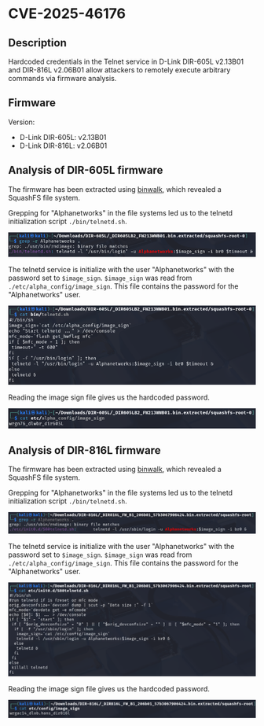 # CVE-2025-46176

## Description

Hardcoded credentials in the Telnet service in D-Link DIR-605L v2.13B01 and DIR-816L v2.06B01 allow attackers to remotely execute arbitrary commands via firmware analysis.

## Firmware

Version:
- D-Link DIR-605L: v2.13B01
- D-Link DIR-816L: v2.06B01

## Analysis of DIR-605L firmware

The firmware has been extracted using [binwalk](https://github.com/ReFirmLabs/binwalk), which revealed a SquashFS file system.

Grepping for "Alphanetworks" in the file systems led us to the telnetd initialization script `./bin/telnetd.sh`.

![605l grep alphanetworks](./605l-grep-alphanetworks.png)

The telnetd service is initialize with the user "Alphanetworks" with the password set to `$image_sign`. `$image_sign` was read from `./etc/alpha_config/image_sign`. This file contains the password for the "Alphanetworks" user.

![605l cat telnet](./605l-cat-telnet.png)

Reading the image sign file gives us the hardcoded password.

![605l cat telnet credential](./605l-cat-telnet-credential.png)

## Analysis of DIR-816L firmware

The firmware has been extracted using [binwalk](https://github.com/ReFirmLabs/binwalk), which revealed a SquashFS file system.

Grepping for "Alphanetworks" in the file systems led us to the telnetd initialization script `./bin/telnetd.sh`.

![816l grep alphanetworks](./816l-grep-alphanetworks.png)

The telnetd service is initialize with the user "Alphanetworks" with the password set to `$image_sign`. `$image_sign` was read from `./etc/alpha_config/image_sign`. This file contains the password for the "Alphanetworks" user.

![816l cat telnet](./816l-cat-telnet.png)

Reading the image sign file gives us the hardcoded password.

![816l cat telnet credential](./816l-cat-telnet-credential.png)
